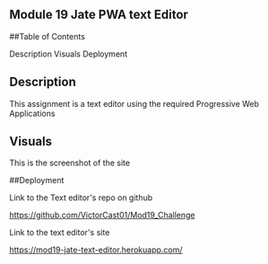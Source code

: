 ## Module 19 Jate PWA text Editor

##Table of Contents

Description
Visuals
Deployment


## Description

This assignment is a text editor using the required Progressive Web Applications

## Visuals

This is the screenshot of the site


##Deployment

Link to the Text editor's repo on github

https://github.com/VictorCast01/Mod19_Challenge


Link to the text editor's site

https://mod19-jate-text-editor.herokuapp.com/
